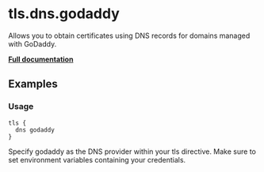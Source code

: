 # tls.dns.godaddy

Allows you to obtain certificates using DNS records for domains managed with GoDaddy.

**[Full documentation](https://github.com/tmpim/dnsproviders/blob/master/README.md)**

## Examples

### Usage

``` casketfile
tls {
  dns godaddy
}
```

Specify godaddy as the DNS provider within your tls directive. Make sure to set environment variables containing your
credentials.
